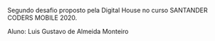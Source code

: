 Segundo desafio proposto pela Digital House no curso SANTANDER CODERS MOBILE 2020.

Aluno: Luis Gustavo de Almeida Monteiro